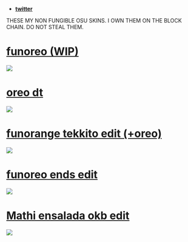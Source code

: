 * [**twitter**](https://twitter.com/kiritomc8023)

THESE MY NON FUNGIBLE OSU SKINS. I OWN THEM ON THE BLOCK CHAIN. DO NOT STEAL THEM.

# [funoreo (WIP)](https://ori09.s-ul.eu/L4Vc5Eme)
![](https://ori09.s-ul.eu/Z0OhtcUx)

# [oreo dt](https://ori09.s-ul.eu/VjRZ36BJ)
![](https://ori09.s-ul.eu/JAnAOJTY)

# [funorange tekkito edit (+oreo)](https://ori09.s-ul.eu/dE1YaPtV)
![](https://ori09.s-ul.eu/viITP1tl)

# [funoreo ends edit](https://ori09.s-ul.eu/8IuNboEF)
![](https://ori09.s-ul.eu/HInxTe8k)

# [Mathi ensalada okb edit](https://ori09.s-ul.eu/lHj4JhjX)
![](https://ori09.s-ul.eu/xQ6oIlfO)

